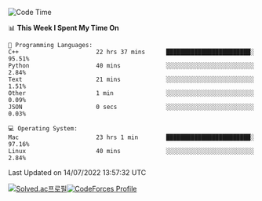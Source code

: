 
<!--START_SECTION:waka-->
![Code Time](http://img.shields.io/badge/Code%20Time-0%20secs-blue)

📊 **This Week I Spent My Time On** 

```text
💬 Programming Languages: 
C++                      22 hrs 37 mins      ████████████████████████░   95.51% 
Python                   40 mins             ░░░░░░░░░░░░░░░░░░░░░░░░░   2.84% 
Text                     21 mins             ░░░░░░░░░░░░░░░░░░░░░░░░░   1.51% 
Other                    1 min               ░░░░░░░░░░░░░░░░░░░░░░░░░   0.09% 
JSON                     0 secs              ░░░░░░░░░░░░░░░░░░░░░░░░░   0.03%

💻 Operating System: 
Mac                      23 hrs 1 min        ████████████████████████░   97.16% 
Linux                    40 mins             ░░░░░░░░░░░░░░░░░░░░░░░░░   2.84%

```


 Last Updated on 14/07/2022 13:57:32 UTC
<!--END_SECTION:waka-->
[![Solved.ac프로필](http://mazassumnida.wtf/api/generate_badge?boj=hckim96)](https://solved.ac/hckim96)[![CodeForces Profile](https://cf.leed.at?id=hckim96)](https://codeforces.com/profile/hckim96)
